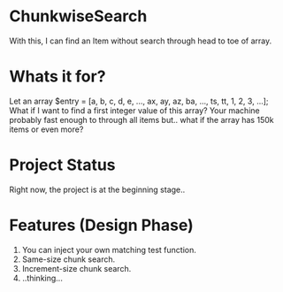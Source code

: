 # ChunkwiseSearch
With this, I can find an Item without search through head to toe of array.


# Whats it for?
Let an array $entry = [a, b, c, d, e, ..., ax, ay, az, ba, ..., ts, tt, 1, 2, 3, ...];
What if I want to find a first integer value of this array?
Your machine probably fast enough to through all items but.. what if the array has 150k items or even more?


# Project Status
Right now, the project is at the beginning stage..


# Features (Design Phase)
1. You can inject your own matching test function.
2. Same-size chunk search.
3. Increment-size chunk search.
4. ..thinking...
